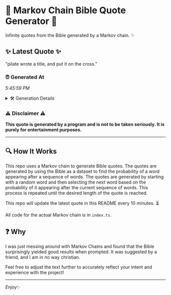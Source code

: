 # 📖 Markov Chain Bible Quote Generator 📖

Infinite quotes from the Bible generated by a Markov chain. ✨

## ✨ Latest Quote ✨
"pilate wrote a title, and put it on the cross."

### ⏰ Generated At
*5:45:59 PM*

<details>
    <summary>🛠️ Generation Details</summary>
    <p>
        <strong>🌱 Seed:</strong> pilate<br>
        <strong>🔄 Iterations:</strong> 9<br>
        <strong>📜 Context History:</strong><br>[ pilate ]: wrote<br>[ pilate, wrote ]: a<br>[ pilate, wrote, a ]: title,<br>[ pilate, wrote, a, title, ]: and<br>[ pilate, wrote, a, title,, and ]: put<br>[ pilate, wrote, a, title,, and, put ]: it<br>[ wrote, a, title,, and, put, it ]: on<br>[ a, title,, and, put, it, on ]: the<br>[ title,, and, put, it, on, the ]: cross.<br>
    </p>
</details>

### ⚠️ Disclaimer ⚠️
**This quote is generated by a program and is not to be taken seriously. It is purely for entertainment purposes.**

---

## 🔍 How It Works

This repo uses a Markov chain to generate Bible quotes. The quotes are generated by using the Bible as a dataset to find the probability of a word appearing after a sequence of words. The quotes are generated by starting with a random word and then selecting the next word based on the probability of it appearing after the current sequence of words. This process is repeated until the desired length of the quote is reached.

This repo will update the latest quote in this README every 10 minutes. ⏳

All code for the actual Markov chain is in `index.ts`.

## ❓ Why

I was just messing around with Markov Chains and found that the Bible surprisingly yielded good results when prompted. 
It was suggested by a friend, and I am in no way christian.

Feel free to adjust the text further to accurately reflect your intent and experience with the project!

---

*Enjoy*✨
